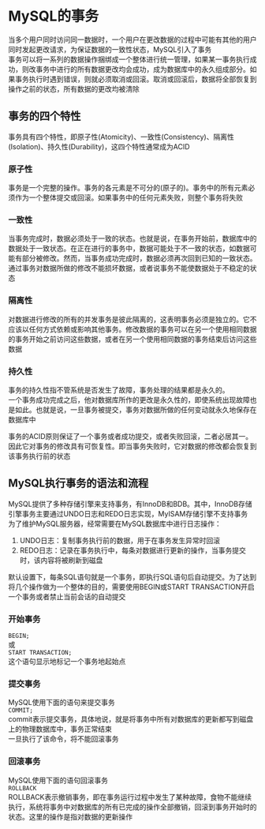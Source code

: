 # MySQL的事务  
当多个用户同时访问同一数据时，一个用户在更改数据的过程中可能有其他的用户同时发起更改请求，为保证数据的一致性状态，MySQL引入了事务  
事务可以将一系列的数据操作捆绑成一个整体进行统一管理，如果某一事务执行成功，则改事务中进行的所有数据更改均会成功，成为数据库中的永久组成部分。如果事务执行时遇到错误，则就必须取消或回滚。取消或回滚后，数据将全部恢复到操作之前的状态，所有数据的更改均被清除  
## 事务的四个特性  
事务具有四个特性，即原子性(Atomicity)、一致性(Consistency)、隔离性(Isolation)、持久性(Durability)，这四个特性通常成为ACID  
### 原子性  
事务是一个完整的操作。事务的各元素是不可分的(原子的)。事务中的所有元素必须作为一个整体提交或回滚。如果事务中的任何元素失败，则整个事务将失败  
### 一致性  
当事务完成时，数据必须处于一致的状态。也就是说，在事务开始前，数据库中的数据处于一致状态。在正在进行的事务中，数据可能处于不一致的状态，如数据可能有部分被修改。然而，当事务成功完成时，数据必须再次回到已知的一致状态。通过事务对数据所做的修改不能损坏数据，或者说事务不能使数据处于不稳定的状态  
### 隔离性  
对数据进行修改的所有的并发事务是彼此隔离的，这表明事务必须是独立的。它不应该以任何方式依赖或影响其他事务。修改数据的事务可以在另一个使用相同数据的事务开始之前访问这些数据，或者在另一个使用相同数据的事务结束后访问这些数据  
### 持久性  
事务的持久性指不管系统是否发生了故障，事务处理的结果都是永久的。  
一个事务成功完成之后，他对数据库所作的更改是永久性的，即使系统出现故障也是如此。也就是说，一旦事务被提交，事务对数据所做的任何变动就永久地保存在数据库中  
  
事务的ACID原则保证了一个事务或者成功提交，或者失败回滚，二者必居其一。因此它对事务的修改具有可恢复性。即当事务失败时，它对数据的修改都会恢复到该事务执行前的状态  
## MySQL执行事务的语法和流程  
MySQL提供了多种存储引擎来支持事务，有InnoDB和BDB。其中，InnoDB存储引擎事务主要通过UNDO日志和REDO日志实现，MyISAM存储引擎不支持事务  
为了维护MySQL服务器，经常需要在MySQL数据库中进行日志操作：  
1. UNDO日志：复制事务执行前的数据，用于在事务发生异常时回滚  
2. REDO日志：记录在事务执行中，每条对数据进行更新的操作，当事务提交时，该内容将被刷新到磁盘  
  
默认设置下，每条SQL语句就是一个事务，即执行SQL语句后自动提交。为了达到将几个操作做为一个整体的目的，需要使用BEGIN或START TRANSACTION开启一个事务或者禁止当前会话的自动提交  
### 开始事务  
`BEGIN;`  
或  
`START TRANSACTION;`  
这个语句显示地标记一个事务地起始点  
### 提交事务  
MySQL使用下面的语句来提交事务  
`COMMIT;`  
commit表示提交事务，具体地说，就是将事务中所有对数据库的更新都写到磁盘上的物理数据库中，事务正常结束  
一旦执行了该命令，将不能回滚事务  
### 回滚事务  
MySQL使用下面的语句回滚事务  
`ROLLBACK`  
ROLLBACK表示撤销事务，即在事务运行过程中发生了某种故障，食物不能继续执行，系统将事务中对数据库的所有已完成的操作全部撤销，回滚到事务开始时的状态。这里的操作是指对数据的更新操作  


 




